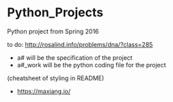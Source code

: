 # Python_Projects
Python project from Spring 2016

to do:
http://rosalind.info/problems/dna/?class=285

* a# will be the specification of the project
* a#_work will be the python coding file for the project

(cheatsheet of styling in README)
* https://maxiang.io/
